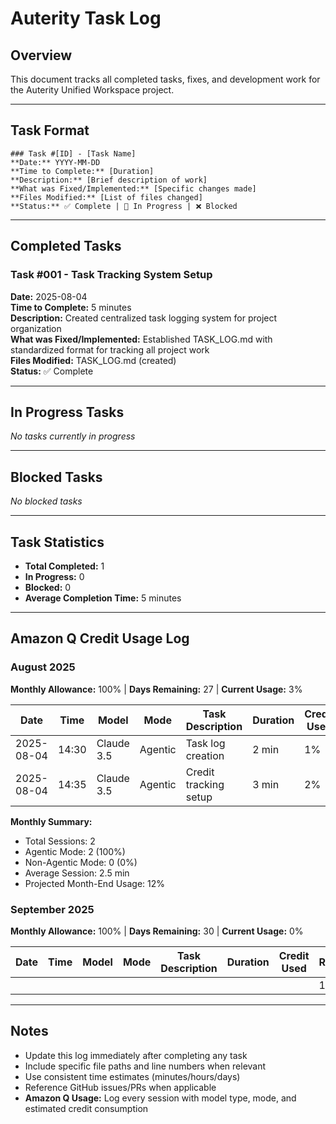 # Auterity Task Log

## Overview
This document tracks all completed tasks, fixes, and development work for the Auterity Unified Workspace project.

---

## Task Format
```
### Task #[ID] - [Task Name]
**Date:** YYYY-MM-DD  
**Time to Complete:** [Duration]  
**Description:** [Brief description of work]  
**What was Fixed/Implemented:** [Specific changes made]  
**Files Modified:** [List of files changed]  
**Status:** ✅ Complete | 🚧 In Progress | ❌ Blocked
```

---

## Completed Tasks

### Task #001 - Task Tracking System Setup
**Date:** 2025-08-04  
**Time to Complete:** 5 minutes  
**Description:** Created centralized task logging system for project organization  
**What was Fixed/Implemented:** Established TASK_LOG.md with standardized format for tracking all project work  
**Files Modified:** TASK_LOG.md (created)  
**Status:** ✅ Complete

---

## In Progress Tasks

*No tasks currently in progress*

---

## Blocked Tasks

*No blocked tasks*

---

## Task Statistics
- **Total Completed:** 1
- **In Progress:** 0
- **Blocked:** 0
- **Average Completion Time:** 5 minutes

---

## Amazon Q Credit Usage Log

### August 2025
**Monthly Allowance:** 100% | **Days Remaining:** 27 | **Current Usage:** 3%

| Date | Time | Model | Mode | Task Description | Duration | Credit Used | Remaining |
|------|------|-------|------|------------------|----------|-------------|----------|
| 2025-08-04 | 14:30 | Claude 3.5 | Agentic | Task log creation | 2 min | 1% | 99% |
| 2025-08-04 | 14:35 | Claude 3.5 | Agentic | Credit tracking setup | 3 min | 2% | 97% |

**Monthly Summary:**
- Total Sessions: 2
- Agentic Mode: 2 (100%)
- Non-Agentic Mode: 0 (0%)
- Average Session: 2.5 min
- Projected Month-End Usage: 12%

### September 2025
**Monthly Allowance:** 100% | **Days Remaining:** 30 | **Current Usage:** 0%

| Date | Time | Model | Mode | Task Description | Duration | Credit Used | Remaining |
|------|------|-------|------|------------------|----------|-------------|----------|
| | | | | | | | 100% |

---

## Notes
- Update this log immediately after completing any task
- Include specific file paths and line numbers when relevant
- Use consistent time estimates (minutes/hours/days)
- Reference GitHub issues/PRs when applicable
- **Amazon Q Usage:** Log every session with model type, mode, and estimated credit consumption